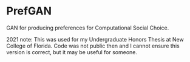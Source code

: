 # PrefGAN
GAN for producing preferences for Computational Social Choice.


2021 note:
This was used for my Undergraduate Honors Thesis at New College of Florida. Code was not public then and I cannot ensure this version is correct, but it may be useful for someone.
